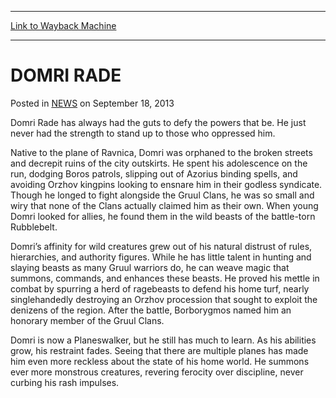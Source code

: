 
---
[Link to Wayback Machine](https://web.archive.org/web/20220117032104/https://magic.wizards.com/en/articles/archive/domri-rade-2013-09-18)

[_metadata_:description]:- "This self-sufficient orphan trusts creatures more than authority. Rather than slaying beasts, as many Gruul warriors do, he summons and controls them."
[_metadata_:generator]:- "Drupal 7 (http://drupal.org)"
[_metadata_:node]:- "46514"
[_metadata_:publish_date]:- "2013-09-18"
[_metadata_:source]:- "div-main-content"
[_metadata_:title]:- "DOMRI RADE"
[_metadata_:wayback_capture_timestamp]:- "2022-01-17 03:21:04"
[_metadata_:wayback_raw_url]:- "https://web.archive.org/web/20220117032104id_/https://magic.wizards.com/en/articles/archive/domri-rade-2013-09-18"
[_metadata_:wayback_url]:- "https://magic.wizards.com/en/articles/archive/domri-rade-2013-09-18"
---


DOMRI RADE
==========



 Posted in [NEWS](/en/articles)
 on September 18, 2013 










Domri Rade has always had the guts to defy the powers that be. He just never had the strength to stand up to those who oppressed him.


Native to the plane of Ravnica, Domri was orphaned to the broken streets and decrepit ruins of the city outskirts. He spent his adolescence on the run, dodging Boros patrols, slipping out of Azorius binding spells, and avoiding Orzhov kingpins looking to ensnare him in their godless syndicate. Though he longed to fight alongside the Gruul Clans, he was so small and wiry that none of the Clans actually claimed him as their own. When young Domri looked for allies, he found them in the wild beasts of the battle-torn Rubblebelt.


Domri’s affinity for wild creatures grew out of his natural distrust of rules, hierarchies, and authority figures. While he has little talent in hunting and slaying beasts as many Gruul warriors do, he can weave magic that summons, commands, and enhances these beasts. He proved his mettle in combat by spurring a herd of ragebeasts to defend his home turf, nearly singlehandedly destroying an Orzhov procession that sought to exploit the denizens of the region. After the battle, Borborygmos named him an honorary member of the Gruul Clans.


Domri is now a Planeswalker, but he still has much to learn. As his abilities grow, his restraint fades. Seeing that there are multiple planes has made him even more reckless about the state of his home world. He summons ever more monstrous creatures, revering ferocity over discipline, never curbing his rash impulses.








